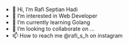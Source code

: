 - 👋 Hi, I’m Rafi Septian Hadi
- 👀 I’m interested in Web Developer
- 🌱 I’m currently learning Golang
- 💞️ I’m looking to collaborate on ...
- 📫 How to reach me @rafi_s_h on instagram

<!---
rafiseptian90/rafiseptian90 is a ✨ special ✨ repository because its `README.md` (this file) appears on your GitHub profile.
You can click the Preview link to take a look at your changes.
--->
